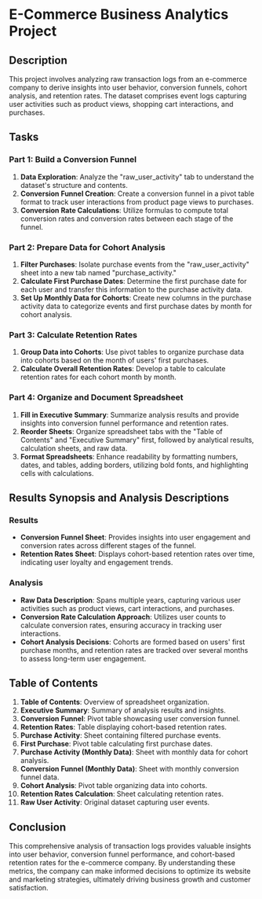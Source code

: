 # E-Commerce Business Analytics Project

## Description

This project involves analyzing raw transaction logs from an e-commerce company to derive insights into user behavior, conversion funnels, cohort analysis, and retention rates. The dataset comprises event logs capturing user activities such as product views, shopping cart interactions, and purchases.

## Tasks

### Part 1: Build a Conversion Funnel

1. **Data Exploration**: Analyze the "raw_user_activity" tab to understand the dataset's structure and contents.
2. **Conversion Funnel Creation**: Create a conversion funnel in a pivot table format to track user interactions from product page views to purchases.
3. **Conversion Rate Calculations**: Utilize formulas to compute total conversion rates and conversion rates between each stage of the funnel.

### Part 2: Prepare Data for Cohort Analysis

1. **Filter Purchases**: Isolate purchase events from the "raw_user_activity" sheet into a new tab named "purchase_activity."
2. **Calculate First Purchase Dates**: Determine the first purchase date for each user and transfer this information to the purchase activity data.
3. **Set Up Monthly Data for Cohorts**: Create new columns in the purchase activity data to categorize events and first purchase dates by month for cohort analysis.

### Part 3: Calculate Retention Rates

1. **Group Data into Cohorts**: Use pivot tables to organize purchase data into cohorts based on the month of users' first purchases.
2. **Calculate Overall Retention Rates**: Develop a table to calculate retention rates for each cohort month by month.

### Part 4: Organize and Document Spreadsheet

1. **Fill in Executive Summary**: Summarize analysis results and provide insights into conversion funnel performance and retention rates.
2. **Reorder Sheets**: Organize spreadsheet tabs with the "Table of Contents" and "Executive Summary" first, followed by analytical results, calculation sheets, and raw data.
3. **Format Spreadsheets**: Enhance readability by formatting numbers, dates, and tables, adding borders, utilizing bold fonts, and highlighting cells with calculations.

## Results Synopsis and Analysis Descriptions

### Results

- **Conversion Funnel Sheet**: Provides insights into user engagement and conversion rates across different stages of the funnel.
- **Retention Rates Sheet**: Displays cohort-based retention rates over time, indicating user loyalty and engagement trends.

### Analysis

- **Raw Data Description**: Spans multiple years, capturing various user activities such as product views, cart interactions, and purchases.
- **Conversion Rate Calculation Approach**: Utilizes user counts to calculate conversion rates, ensuring accuracy in tracking user interactions.
- **Cohort Analysis Decisions**: Cohorts are formed based on users' first purchase months, and retention rates are tracked over several months to assess long-term user engagement.

## Table of Contents

1. **Table of Contents**: Overview of spreadsheet organization.
2. **Executive Summary**: Summary of analysis results and insights.
3. **Conversion Funnel**: Pivot table showcasing user conversion funnel.
4. **Retention Rates**: Table displaying cohort-based retention rates.
5. **Purchase Activity**: Sheet containing filtered purchase events.
6. **First Purchase**: Pivot table calculating first purchase dates.
7. **Purchase Activity (Monthly Data)**: Sheet with monthly data for cohort analysis.
8. **Conversion Funnel (Monthly Data)**: Sheet with monthly conversion funnel data.
9. **Cohort Analysis**: Pivot table organizing data into cohorts.
10. **Retention Rates Calculation**: Sheet calculating retention rates.
11. **Raw User Activity**: Original dataset capturing user events.

## Conclusion

This comprehensive analysis of transaction logs provides valuable insights into user behavior, conversion funnel performance, and cohort-based retention rates for the e-commerce company. By understanding these metrics, the company can make informed decisions to optimize its website and marketing strategies, ultimately driving business growth and customer satisfaction.